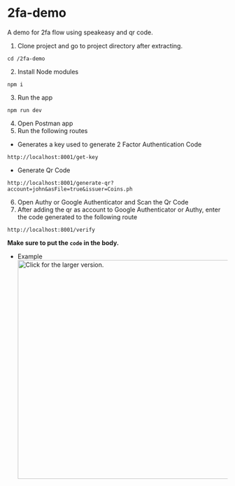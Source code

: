 # 2fa-demo
A demo for 2fa flow using speakeasy and qr code.

1. Clone project and go to project directory after extracting.
```
cd /2fa-demo
```
2. Install Node modules
```
npm i
```
3. Run the app
```
npm run dev
```
4. Open Postman app
5. Run the following routes
* Generates a key used to generate 2 Factor Authentication Code
```
http://localhost:8001/get-key
```

* Generate Qr Code
```
http://localhost:8001/generate-qr?account=john&asFile=true&issuer=Coins.ph
```
6. Open Authy or Google Authenticator and Scan the Qr Code
7. After adding the qr as account to Google Authenticator or Authy, enter the code generated to the following route
```
http://localhost:8001/verify
```
**Make sure to put the `code` in the body.**
* Example
<a href="https://doc-0k-1s-docs.googleusercontent.com/docs/securesc/sej29hbqlrn5r6k54jk49ou68ae5k0et/nvm3505470rdpisupn0qo5smeaefnj23/1607672325000/09604395405528143287/09604395405528143287/1ik_Yqk-ogV5_OF48co9Yr-DrM-4GQS4z?e=view&authuser=0&nonce=r3iqffn8pemfc&user=09604395405528143287&hash=thkfkrkp0s2qo19c3qfjtgrgem9qash5"><img src="https://doc-0k-1s-docs.googleusercontent.com/docs/securesc/sej29hbqlrn5r6k54jk49ou68ae5k0et/nvm3505470rdpisupn0qo5smeaefnj23/1607672325000/09604395405528143287/09604395405528143287/1ik_Yqk-ogV5_OF48co9Yr-DrM-4GQS4z?e=view&authuser=0&nonce=r3iqffn8pemfc&user=09604395405528143287&hash=thkfkrkp0s2qo19c3qfjtgrgem9qash5" style="width: 500px; max-width: 100%; height: auto" title="Click for the larger version." /></a>
